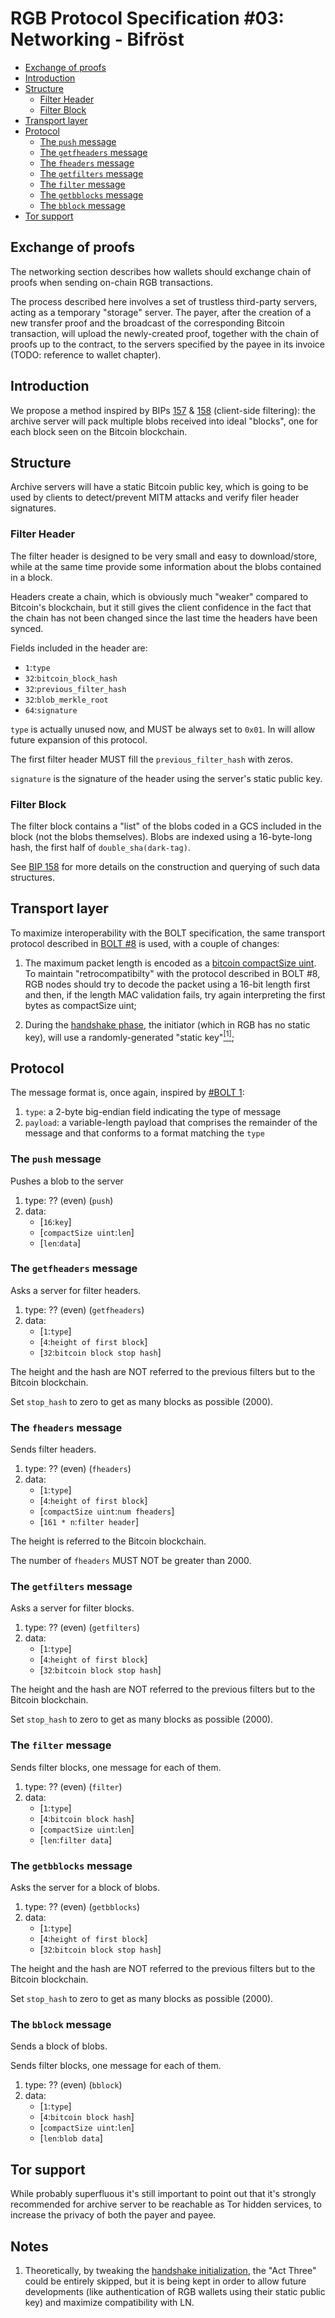 # RGB Protocol Specification #03: Networking - Bifröst

* [Exchange of proofs](#exchange-of-proofs)
* [Introduction](#introduction)
* [Structure](#structure)
  * [Filter Header](#filter-header)
  * [Filter Block](#filter-block)
* [Transport layer](#transport-layer)
* [Protocol](#protocol)
  * [The `push` message](#the-push-message)
  * [The `getfheaders` message](#the-getfheaders-message)
  * [The `fheaders` message](#the-fheaders-message)
  * [The `getfilters` message](#the-getfilters-message)
  * [The `filter` message](#the-filter-message)
  * [The `getbblocks` message](#the-getbblocks-message)
  * [The `bblock` message](#the-bblock-message)
* [Tor support](#tor-support)

## Exchange of proofs

The networking section describes how wallets should exchange chain of proofs when sending on-chain RGB transactions. 

The process described here involves a set of trustless third-party servers, acting as a temporary "storage" server. The payer, after the creation of a new transfer proof and the broadcast of the corresponding Bitcoin transaction, will upload the newly-created proof, together with the chain of proofs up to the contract, to the servers specified by the payee in its invoice (TODO: reference to wallet chapter).

## Introduction

We propose a method inspired by BIPs [157](https://github.com/bitcoin/bips/blob/master/bip-0157.mediawiki) & [158](https://github.com/bitcoin/bips/blob/master/bip-0157.mediawiki) (client-side filtering): the archive server will pack multiple blobs received into ideal "blocks", one for each block seen on the Bitcoin blockchain.

## Structure

Archive servers will have a static Bitcoin public key, which is going to be used by clients to detect/prevent MITM attacks and verify filer header signatures.

### Filter Header

The filter header is designed to be very small and easy to download/store, while at the same time provide some information about the blobs contained in a block.

Headers create a chain, which is obviously much "weaker" compared to Bitcoin's blockchain, but it still gives the client confidence in the fact that the chain has not been changed since the last time the headers have been synced.

Fields included in the header are:

* `1`:`type`
* `32`:`bitcoin_block_hash`
* `32`:`previous_filter_hash`
* `32`:`blob_merkle_root`
* `64`:`signature`

`type` is actually unused now, and MUST be always set to `0x01`. In will allow future expansion of this protocol.

The first filter header MUST fill the `previous_filter_hash` with zeros.

`signature` is the signature of the header using the server's static public key.

### Filter Block

The filter block contains a "list" of the blobs coded in a GCS included in the block (not the blobs themselves). Blobs are indexed using a 16-byte-long hash, the first half of `double_sha(dark-tag)`.

See [BIP 158](https://github.com/bitcoin/bips/blob/master/bip-0157.mediawiki) for more details on the construction and querying of such data structures.

## Transport layer

To maximize interoperability with the BOLT specification, the same transport protocol described in [BOLT #8](https://github.com/lightningnetwork/lightning-rfc/blob/master/08-transport.md) is used, with a couple of changes:

1. The maximum packet length is encoded as a [bitcoin compactSize uint](https://bitcoin.org/en/developer-reference#compactsize-unsigned-integers). To maintain "retrocompatibilty" with the protocol described in BOLT #8, RGB nodes should try to decode the packet using a 16-bit length first and then, if the length MAC validation fails, try again interpreting the first bytes as compactSize uint;

2. During the [handshake phase](https://github.com/lightningnetwork/lightning-rfc/blob/master/08-transport.md#handshake-exchange), the initiator (which in RGB has no static key), will use a randomly-generated "static key"[<sup>[1]</sup>](#notes);

## Protocol

The message format is, once again, inspired by [#BOLT 1](https://github.com/lightningnetwork/lightning-rfc/blob/master/01-messaging.md#lightning-message-format): 

1. `type`: a 2-byte big-endian field indicating the type of message
2. `payload`: a variable-length payload that comprises the remainder of the message and that conforms to a format matching the `type`

### The `push` message

Pushes a blob to the server

1. type: ?? (even) (`push`)
2. data:
    * [`16`:`key`]
    * [`compactSize uint`:`len`]
    * [`len`:`data`]

### The `getfheaders` message

Asks a server for filter headers.

1. type: ?? (even) (`getfheaders`)
2. data:
    * [`1`:`type`]
    * [`4`:`height of first block`]
    * [`32`:`bitcoin block stop hash`]

The height and the hash are NOT referred to the previous filters but to the Bitcoin blockchain.

Set `stop_hash` to zero to get as many blocks as possible (2000).

### The `fheaders` message

Sends filter headers.

1. type: ?? (even) (`fheaders`)
2. data:
    * [`1`:`type`]
    * [`4`:`height of first block`]
    * [`compactSize uint`:`num fheaders`]
    * [`161 * n`:`filter header`]

The height is referred to the Bitcoin blockchain.

The number of `fheaders` MUST NOT be greater than 2000.

### The `getfilters` message

Asks a server for filter blocks.

1. type: ?? (even) (`getfilters`)
2. data:
    * [`1`:`type`]
    * [`4`:`height of first block`]
    * [`32`:`bitcoin block stop hash`]

The height and the hash are NOT referred to the previous filters but to the Bitcoin blockchain.

Set `stop_hash` to zero to get as many blocks as possible (2000).

### The `filter` message

Sends filter blocks, one message for each of them.

1. type: ?? (even) (`filter`)
2. data:
    * [`1`:`type`]
    * [`4`:`bitcoin block hash`]
    * [`compactSize uint`:`len`]
    * [`len`:`filter data`]

### The `getbblocks` message

Asks the server for a block of blobs.

1. type: ?? (even) (`getbblocks`)
2. data:
    * [`1`:`type`]
    * [`4`:`height of first block`]
    * [`32`:`bitcoin block stop hash`]

The height and the hash are NOT referred to the previous filters but to the Bitcoin blockchain.

Set `stop_hash` to zero to get as many blocks as possible (2000).

### The `bblock` message

Sends a block of blobs.

Sends filter blocks, one message for each of them.

1. type: ?? (even) (`bblock`)
2. data:
    * [`1`:`type`]
    * [`4`:`bitcoin block hash`]
    * [`compactSize uint`:`len`]
    * [`len`:`blob data`]

## Tor support

While probably superfluous it's still important to point out that it's strongly recommended for archive server to be reachable as Tor hidden services, to increase the privacy of both the payer and payee.

## Notes

1. Theoretically, by tweaking the [handshake initialization](https://github.com/lightningnetwork/lightning-rfc/blob/master/08-transport.md#handshake-state-initialization), the "Act Three" could be entirely skipped, but it is being kept in order to allow future developments (like authentication of RGB wallets using their static public key) and maximize compatibility with LN.
